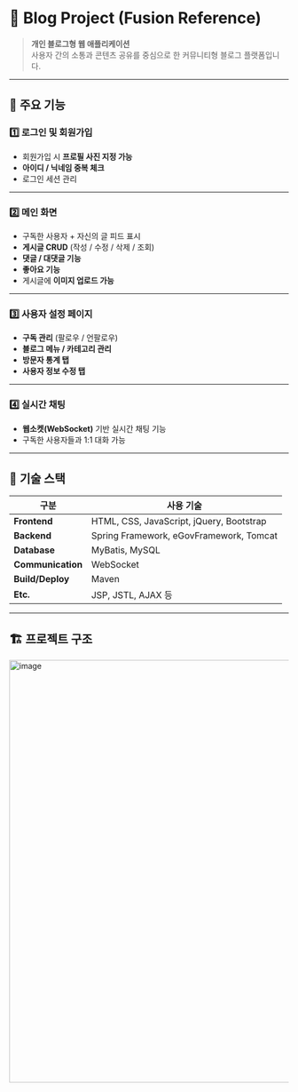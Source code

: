 # 📝 Blog Project (Fusion Reference)

> **개인 블로그형 웹 애플리케이션**  
> 사용자 간의 소통과 콘텐츠 공유를 중심으로 한 커뮤니티형 블로그 플랫폼입니다.

---

## 🚀 주요 기능

### 1️⃣ 로그인 및 회원가입
- 회원가입 시 **프로필 사진 지정 가능**
- **아이디 / 닉네임 중복 체크**
- 로그인 세션 관리

---

### 2️⃣ 메인 화면
- 구독한 사용자 + 자신의 글 피드 표시  
- **게시글 CRUD** (작성 / 수정 / 삭제 / 조회)
- **댓글 / 대댓글 기능**
- **좋아요 기능**
- 게시글에 **이미지 업로드 가능**

---

### 3️⃣ 사용자 설정 페이지
- **구독 관리** (팔로우 / 언팔로우)
- **블로그 메뉴 / 카테고리 관리**
- **방문자 통계 탭**
- **사용자 정보 수정 탭**

---

### 4️⃣ 실시간 채팅
- **웹소켓(WebSocket)** 기반 실시간 채팅 기능  
- 구독한 사용자들과 1:1 대화 가능

---

## 🧱 기술 스택

| 구분 | 사용 기술 |
|------|------------|
| **Frontend** | HTML, CSS, JavaScript, jQuery, Bootstrap |
| **Backend** | Spring Framework, eGovFramework, Tomcat |
| **Database** | MyBatis, MySQL |
| **Communication** | WebSocket |
| **Build/Deploy** | Maven |
| **Etc.** | JSP, JSTL, AJAX 등 |

---

## 🏗️ 프로젝트 구조
<img width="1248" height="761" alt="image" src="https://github.com/user-attachments/assets/4a4e8e6f-760c-4874-8941-655b96c1e35c" />

